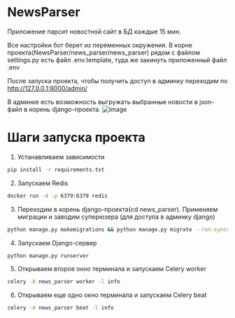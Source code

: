 # NewsParser

Приложение парсит новостной сайт в БД каждые 15 мин.

Все настройки бот берет из переменных окружения. В корне проекта(NewsParser/news_parser/news_parser) рядом с файлом settings.py есть файл .env.template, туда же закинуть приложенный файл .env

После запуска проекта, чтобы получить доступ в админку переходим по http://127.0.0.1:8000/admin/

В админке есть возможность выгружать выбранные новости в json-файл в корень django-проекта.
![image](https://github.com/ArtGeas/NewsParser/assets/116754574/1f2d8885-d893-440a-b179-e5ad081a28cc)

# Шаги запуска проекта 

1. Устанавливаем зависимости 
```bash
pip install -r requirements.txt
```

2. Запускаем Redis
```bash
docker run -d -p 6379:6379 redis 
```

3. Переходим в корень django-проекта(cd news_parser). Применяем миграции и заводим суперюзера (для доступа в админку django)
```bash
python manage.py makemigrations && python manage.py migrate --run-syncdb && python manage.py createsuperuser 
```

4. Запускаем Django-сервер
```bash
python manage.py runserver
```

5. Открываем второе окно терминала и запускаем Celery worker
```bash
celery -A news_parser worker -l info
```

6. Открываем еще одно окно терминала и запускаем Celery beat
```bash
celery -A news_parser beat -l info
```
